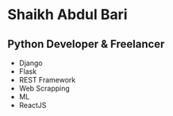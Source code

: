 # Shaikh Abdul Bari
## Python Developer & Freelancer

- Django
- Flask 
- REST Framework 
- Web Scrapping 
- ML 
- ReactJS
